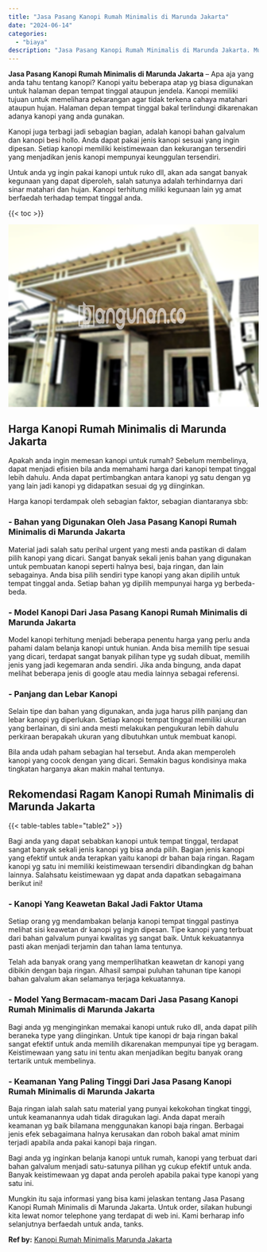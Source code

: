 ```yaml
---
title: "Jasa Pasang Kanopi Rumah Minimalis di Marunda Jakarta"
date: "2024-06-14"
categories: 
  - "biaya"
description: "Jasa Pasang Kanopi Rumah Minimalis di Marunda Jakarta. Mungkin itu saja informasi yang bisa kami jelaskan tentang Jasa Pasang Kanopi Rumah Minimalis di Marun..."
---
```


**Jasa Pasang Kanopi Rumah Minimalis di Marunda Jakarta** – Apa aja yang anda tahu tentang kanopi? Kanopi yaitu beberapa atap yg biasa digunakan untuk halaman depan tempat tinggal ataupun jendela. Kanopi memiliki tujuan untuk memelihara pekarangan agar tidak terkena cahaya matahari ataupun hujan. Halaman depan tempat tinggal bakal terlindungi dikarenakan adanya kanopi yang anda gunakan.

Kanopi juga terbagi jadi sebagian bagian, adalah kanopi bahan galvalum dan kanopi besi hollo. Anda dapat pakai jenis kanopi sesuai yang ingin dipesan. Setiap kanopi memiliki keistimewaan dan kekurangan tersendiri yang menjadikan jenis kanopi mempunyai keunggulan tersendiri.

Untuk anda yg ingin pakai kanopi untuk ruko dll, akan ada sangat banyak kegunaan yang dapat diperoleh, salah satunya adalah terhindarnya dari sinar matahari dan hujan. Kanopi terhitung miliki kegunaan lain yg amat berfaedah terhadap tempat tinggal anda.

{{< toc >}}

![Jasa Pasang Kanopi Rumah Minimalis di Marunda Jakarta](/images/harga-kanopi-minimalis-17.png)

## Harga Kanopi Rumah Minimalis di Marunda Jakarta

Apakah anda ingin memesan kanopi untuk rumah? Sebelum membelinya, dapat menjadi efisien bila anda memahami harga dari kanopi tempat tinggal lebih dahulu. Anda dapat pertimbangkan antara kanopi yg satu dengan yg yang lain jadi kanopi yg didapatkan sesuai dg yg diinginkan.

Harga kanopi terdampak oleh sebagian faktor, sebagian diantaranya sbb:

### \- Bahan yang Digunakan Oleh Jasa Pasang Kanopi Rumah Minimalis di Marunda Jakarta

Material jadi salah satu perihal urgent yang mesti anda pastikan di dalam pilih kanopi yang dicari. Sangat banyak sekali jenis bahan yang digunakan untuk pembuatan kanopi seperti halnya besi, baja ringan, dan lain sebagainya. Anda bisa pilih sendiri type kanopi yang akan dipilih untuk tempat tinggal anda. Setiap bahan yg dipilih mempunyai harga yg berbeda-beda.

### \- Model Kanopi Dari Jasa Pasang Kanopi Rumah Minimalis di Marunda Jakarta

Model kanopi terhitung menjadi beberapa penentu harga yang perlu anda pahami dalam belanja kanopi untuk hunian. Anda bisa memilih tipe sesuai yang dicari, terdapat sangat banyak pilihan type yg sudah dibuat, memilih jenis yang jadi kegemaran anda sendiri. Jika anda bingung, anda dapat melihat beberapa jenis di google atau media lainnya sebagai referensi.

### \- Panjang dan Lebar Kanopi

Selain tipe dan bahan yang digunakan, anda juga harus pilih panjang dan lebar kanopi yg diperlukan. Setiap kanopi tempat tinggal memiliki ukuran yang berlainan, di sini anda mesti melakukan pengukuran lebih dahulu perkiraan berapakah ukuran yang dibutuhkan untuk membuat kanopi.

Bila anda udah paham sebagian hal tersebut. Anda akan memperoleh kanopi yang cocok dengan yang dicari. Semakin bagus kondisinya maka tingkatan harganya akan makin mahal tentunya.

## Rekomendasi Ragam Kanopi Rumah Minimalis di Marunda Jakarta

{{< table-tables table="table2" >}}

Bagi anda yang dapat sebabkan kanopi untuk tempat tinggal, terdapat sangat banyak sekali jenis kanopi yg bisa anda pilih. Bagian jenis kanopi yang efektif untuk anda terapkan yaitu kanopi dr bahan baja ringan. Ragam kanopi yg satu ini memiliki keistimewaan tersendiri dibandingkan dg bahan lainnya. Salahsatu keistimewaan yg dapat anda dapatkan sebagaimana berikut ini!

### \- Kanopi Yang Keawetan Bakal Jadi Faktor Utama

Setiap orang yg mendambakan belanja kanopi tempat tinggal pastinya melihat sisi keawetan dr kanopi yg ingin dipesan. Tipe kanopi yang terbuat dari bahan galvalum punyai kwalitas yg sangat baik. Untuk kekuatannya pasti akan menjadi terjamin dan tahan lama tentunya.

Telah ada banyak orang yang memperlihatkan keawetan dr kanopi yang dibikin dengan baja ringan. Alhasil sampai puluhan tahunan tipe kanopi bahan galvalum akan selamanya terjaga kekuatannya.

### \- Model Yang Bermacam-macam Dari Jasa Pasang Kanopi Rumah Minimalis di Marunda Jakarta

Bagi anda yg menginginkan memakai kanopi untuk ruko dll, anda dapat pilih beraneka type yang diinginkan. Untuk tipe kanopi dr baja ringan bakal sangat efektif untuk anda memilih dikarenakan mempunyai tipe yg beragam. Keistimewaan yang satu ini tentu akan menjadikan begitu banyak orang tertarik untuk membelinya.

### \- Keamanan Yang Paling Tinggi Dari Jasa Pasang Kanopi Rumah Minimalis di Marunda Jakarta

Baja ringan ialah salah satu material yang punyai kekokohan tingkat tinggi, untuk keamanannya udah tidak diragukan lagi. Anda dapat meraih keamanan yg baik bilamana menggunakan kanopi baja ringan. Berbagai jenis efek sebagaimana halnya kerusakan dan roboh bakal amat minim terjadi apabila anda pakai kanopi baja ringan.

Bagi anda yg inginkan belanja kanopi untuk rumah, kanopi yang terbuat dari bahan galvalum menjadi satu-satunya pilihan yg cukup efektif untuk anda. Banyak keistimewaan yg dapat anda peroleh apabila pakai type kanopi yang satu ini.

Mungkin itu saja informasi yang bisa kami jelaskan tentang Jasa Pasang Kanopi Rumah Minimalis di Marunda Jakarta. Untuk order, silakan hubungi kita lewat nomor telephone yang terdapat di web ini. Kami berharap info selanjutnya berfaedah untuk anda, tanks.

**Ref by:**  [Kanopi Rumah Minimalis Marunda Jakarta](https://id.wikipedia.org/wiki/Kanopi)
